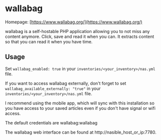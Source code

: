 # wallabag

Homepage: [https://www.wallabag.org/](https://www.wallabag.org/)

wallabag is a self-hostable PHP application allowing you to not miss any content anymore. Click, save and read it when you can. It extracts content so that you can read it when you have time.

## Usage

Set `wallabag_enabled: true` in your `inventories/<your_inventory>/nas.yml` file.

If you want to access wallabag externally, don't forget to set `wallabag_available_externally: "true"` in your `inventories/<your_inventory>/nas.yml` file.

I recommend using the mobile app, which will sync with this installation so you have access to your saved articles even if you don't have signal or wifi access.

The default credentials are wallabag:wallabag

The wallabag web interface can be found at http://nasible_host_or_ip:7780.
